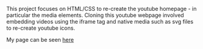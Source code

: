 This project focuses on HTML/CSS to re-create the youtube homepage - in particular the media elements.  Cloning this youtube webpage involved embedding videos using the iframe tag and native media such as svg files to re-create youtube icons.

My page can be seen [here](https://mleers.github.io/youtube-homepage/)